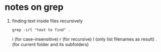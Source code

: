 # notes on grep

1. finding text inside files recursively
    ````
    grep -irl "text to find" .
    ````
    i (for case-insensitive)
    r (for recursive)
    l (only list filenames as result)
    . (for current folder and its subfolders)
